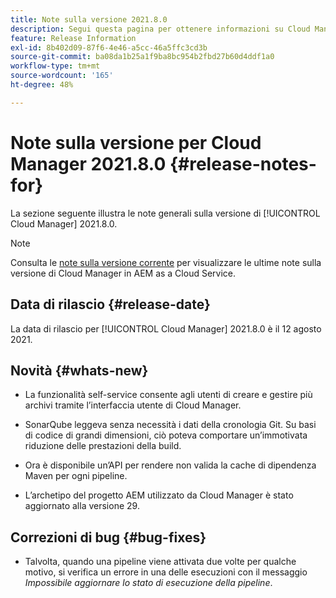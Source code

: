 ```yaml
---
title: Note sulla versione 2021.8.0
description: Segui questa pagina per ottenere informazioni su Cloud Manager 2021.8.0.
feature: Release Information
exl-id: 8b402d09-87f6-4e46-a5cc-46a5ffc3cd3b
source-git-commit: ba08da1b25a1f9ba8bc954b2fbd27b60d4ddf1a0
workflow-type: tm+mt
source-wordcount: '165'
ht-degree: 48%

---
```


# Note sulla versione per Cloud Manager 2021.8.0 {#release-notes-for}

La sezione seguente illustra le note generali sulla versione di [!UICONTROL Cloud Manager] 2021.8.0.

>[!NOTE]
>Consulta le [note sulla versione corrente](https://experienceleague.adobe.com/en/docs/experience-manager-cloud-service/content/release-notes/cloud-manager/current#getting-access) per visualizzare le ultime note sulla versione di Cloud Manager in AEM as a Cloud Service.

## Data di rilascio {#release-date}

La data di rilascio per [!UICONTROL Cloud Manager] 2021.8.0 è il 12 agosto 2021.


## Novità {#whats-new}

* La funzionalità self-service consente agli utenti di creare e gestire più archivi tramite l’interfaccia utente di Cloud Manager.

* SonarQube leggeva senza necessità i dati della cronologia Git. Su basi di codice di grandi dimensioni, ciò poteva comportare un’immotivata riduzione delle prestazioni della build.

* Ora è disponibile un’API per rendere non valida la cache di dipendenza Maven per ogni pipeline.

* L’archetipo del progetto AEM utilizzato da Cloud Manager è stato aggiornato alla versione 29.

## Correzioni di bug {#bug-fixes}

* Talvolta, quando una pipeline viene attivata due volte per qualche motivo, si verifica un errore in una delle esecuzioni con il messaggio *Impossibile aggiornare lo stato di esecuzione della pipeline*.
